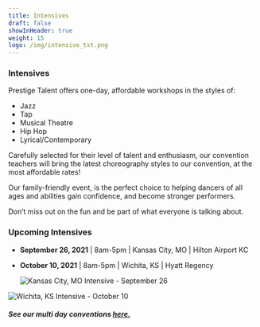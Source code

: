```yaml
---
title: Intensives
draft: false
showInHeader: true
weight: 15
logo: /img/intensive_txt.png
---
```

### Intensives

Prestige Talent offers one-day, affordable workshops in the styles of:

* Jazz
* Tap
* Musical Theatre
* Hip Hop
* Lyrical/Contemporary

Carefully selected for their level of talent and enthusiasm, our convention teachers will bring the latest choreography styles to our convention, at the most affordable rates!

Our family-friendly event, is the perfect choice to helping dancers of all ages and abilities gain confidence, and become stronger performers.

Don’t miss out on the fun and be part of what everyone is talking about.

### Upcoming Intensives

* **September 26, 2021** | 8am-5pm | Kansas City, MO | Hilton Airport KC
* **October 10, 2021** | 8am-5pm | Wichita, KS | Hyatt Regency

  ![](img/copy-of-feed-the-homeless-flyer-made-with-postermywall.jpg "Kansas City, MO Intensive - September 26")

![](img/copy-of-feed-the-homeless-flyer-made-with-postermywall-2.jpg "Wichita, KS Intensive - October 10")

##### See our multi day conventions [here.](https://www.dancepnt.com/convention/)